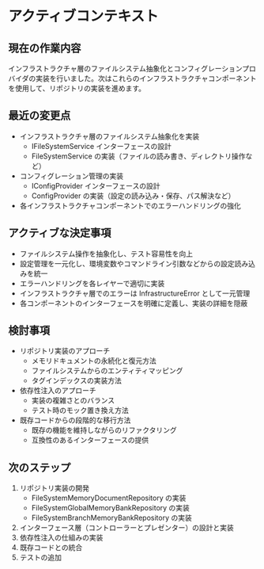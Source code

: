 # アクティブコンテキスト

## 現在の作業内容

インフラストラクチャ層のファイルシステム抽象化とコンフィグレーションプロバイダの実装を行いました。次はこれらのインフラストラクチャコンポーネントを使用して、リポジトリの実装を進めます。

## 最近の変更点

- インフラストラクチャ層のファイルシステム抽象化を実装
  - IFileSystemService インターフェースの設計
  - FileSystemService の実装（ファイルの読み書き、ディレクトリ操作など）
- コンフィグレーション管理の実装
  - IConfigProvider インターフェースの設計
  - ConfigProvider の実装（設定の読み込み・保存、パス解決など）
- 各インフラストラクチャコンポーネントでのエラーハンドリングの強化

## アクティブな決定事項

- ファイルシステム操作を抽象化し、テスト容易性を向上
- 設定管理を一元化し、環境変数やコマンドライン引数などからの設定読み込みを統一
- エラーハンドリングを各レイヤーで適切に実装
- インフラストラクチャ層でのエラーは InfrastructureError として一元管理
- 各コンポーネントのインターフェースを明確に定義し、実装の詳細を隠蔽

## 検討事項

- リポジトリ実装のアプローチ
  - メモリドキュメントの永続化と復元方法
  - ファイルシステムからのエンティティマッピング
  - タグインデックスの実装方法
- 依存性注入のアプローチ
  - 実装の複雑さとのバランス
  - テスト時のモック置き換え方法
- 既存コードからの段階的な移行方法
  - 既存の機能を維持しながらのリファクタリング
  - 互換性のあるインターフェースの提供

## 次のステップ

1. リポジトリ実装の開発
   - FileSystemMemoryDocumentRepository の実装
   - FileSystemGlobalMemoryBankRepository の実装
   - FileSystemBranchMemoryBankRepository の実装
2. インターフェース層（コントローラーとプレゼンター）の設計と実装
3. 依存性注入の仕組みの実装
4. 既存コードとの統合
5. テストの追加
